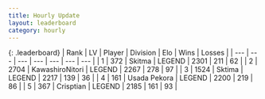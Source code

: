 ```yaml
---
title: Hourly Update
layout: leaderboard
category: hourly
---
```


{: .leaderboard}
| Rank | LV | Player | Division | Elo | Wins | Losses |
| --- | --- | --- | --- | --- | --- | --- |
| <span data-change="0">1</span> | 372 | <span title="ID: 402846">Skitma</span> | LEGEND | <span data-change="0">2301</span> | <span data-change="0">211</span> | <span data-change="0">62</span> |
| <span data-change="0">2</span> | 2704 | <span title="ID: 164871">KawashiroNitori</span> | LEGEND | <span data-change="0">2267</span> | <span data-change="0">278</span> | <span data-change="0">97</span> |
| <span data-change="1">3</span> | 1524 | <span title="ID: 353063">Sktima</span> | LEGEND | <span data-change="17">2217</span> | <span data-change="3">139</span> | <span data-change="0">36</span> |
| <span data-change="-1">4</span> | 161 | <span title="ID: 641994">Usada Pekora</span> | LEGEND | <span data-change="-7">2200</span> | <span data-change="3">219</span> | <span data-change="2">86</span> |
| <span data-change="0">5</span> | 367 | <span title="ID: 665674">Crisptian</span> | LEGEND | <span data-change="0">2185</span> | <span data-change="0">161</span> | <span data-change="0">93</span> |